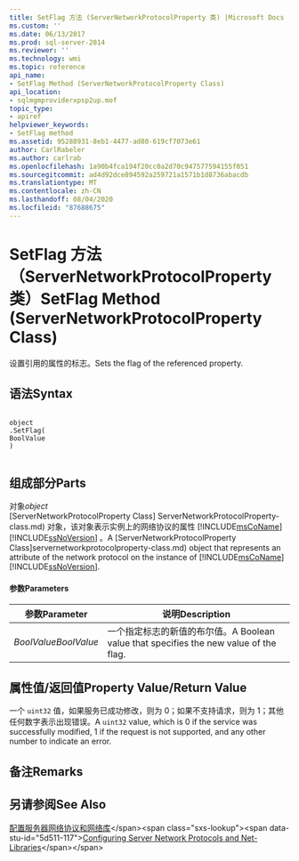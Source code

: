 ```yaml
---
title: SetFlag 方法 (ServerNetworkProtocolProperty 类) |Microsoft Docs
ms.custom: ''
ms.date: 06/13/2017
ms.prod: sql-server-2014
ms.reviewer: ''
ms.technology: wmi
ms.topic: reference
api_name:
- SetFlag Method (ServerNetworkProtocolProperty Class)
api_location:
- sqlmgmproviderxpsp2up.mof
topic_type:
- apiref
helpviewer_keywords:
- SetFlag method
ms.assetid: 95288931-8eb1-4477-ad80-619cf7073e61
author: CarlRabeler
ms.author: carlrab
ms.openlocfilehash: 1a90b4fca194f20cc0a2d70c947577594155f051
ms.sourcegitcommit: ad4d92dce894592a259721a1571b1d8736abacdb
ms.translationtype: MT
ms.contentlocale: zh-CN
ms.lasthandoff: 08/04/2020
ms.locfileid: "87688675"
---
```

# <a name="setflag-method-servernetworkprotocolproperty-class"></a><span data-ttu-id="5d511-102">SetFlag 方法（ServerNetworkProtocolProperty 类）</span><span class="sxs-lookup"><span data-stu-id="5d511-102">SetFlag Method (ServerNetworkProtocolProperty Class)</span></span>
  <span data-ttu-id="5d511-103">设置引用的属性的标志。</span><span class="sxs-lookup"><span data-stu-id="5d511-103">Sets the flag of the referenced property.</span></span>  
  
## <a name="syntax"></a><span data-ttu-id="5d511-104">语法</span><span class="sxs-lookup"><span data-stu-id="5d511-104">Syntax</span></span>  
  
```  
  
object  
.SetFlag(  
BoolValue  
)  
  
```  
  
## <a name="parts"></a><span data-ttu-id="5d511-105">组成部分</span><span class="sxs-lookup"><span data-stu-id="5d511-105">Parts</span></span>  
 <span data-ttu-id="5d511-106">对象</span><span class="sxs-lookup"><span data-stu-id="5d511-106">*object*</span></span>  
 <span data-ttu-id="5d511-107">[ServerNetworkProtocolProperty Class] ServerNetworkProtocolProperty-class.md) 对象，该对象表示实例上的网络协议的属性 [!INCLUDE[msCoName](../../../includes/msconame-md.md)] [!INCLUDE[ssNoVersion](../../../includes/ssnoversion-md.md)] 。</span><span class="sxs-lookup"><span data-stu-id="5d511-107">A [ServerNetworkProtocolProperty Class]servernetworkprotocolproperty-class.md) object that represents an attribute of the network protocol on the instance of [!INCLUDE[msCoName](../../../includes/msconame-md.md)] [!INCLUDE[ssNoVersion](../../../includes/ssnoversion-md.md)].</span></span>  
  
#### <a name="parameters"></a><span data-ttu-id="5d511-108">参数</span><span class="sxs-lookup"><span data-stu-id="5d511-108">Parameters</span></span>  
  
|<span data-ttu-id="5d511-109">参数</span><span class="sxs-lookup"><span data-stu-id="5d511-109">Parameter</span></span>|<span data-ttu-id="5d511-110">说明</span><span class="sxs-lookup"><span data-stu-id="5d511-110">Description</span></span>|  
|---------------|-----------------|  
|<span data-ttu-id="5d511-111">*BoolValue*</span><span class="sxs-lookup"><span data-stu-id="5d511-111">*BoolValue*</span></span>|<span data-ttu-id="5d511-112">一个指定标志的新值的布尔值。</span><span class="sxs-lookup"><span data-stu-id="5d511-112">A Boolean value that specifies the new value of the flag.</span></span>|  
  
## <a name="property-valuereturn-value"></a><span data-ttu-id="5d511-113">属性值/返回值</span><span class="sxs-lookup"><span data-stu-id="5d511-113">Property Value/Return Value</span></span>  
 <span data-ttu-id="5d511-114">一个 `uint32` 值，如果服务已成功修改，则为 0；如果不支持请求，则为 1；其他任何数字表示出现错误。</span><span class="sxs-lookup"><span data-stu-id="5d511-114">A `uint32` value, which is 0 if the service was successfully modified, 1 if the request is not supported, and any other number to indicate an error.</span></span>  
  
## <a name="remarks"></a><span data-ttu-id="5d511-115">备注</span><span class="sxs-lookup"><span data-stu-id="5d511-115">Remarks</span></span>  
  
## <a name="see-also"></a><span data-ttu-id="5d511-116">另请参阅</span><span class="sxs-lookup"><span data-stu-id="5d511-116">See Also</span></span>  
 <span data-ttu-id="5d511-117">[配置服务器网络协议和网络库](https://msdn.microsoft.com/library/ms177485\(v=sql.100\).aspx)</span><span class="sxs-lookup"><span data-stu-id="5d511-117">[Configuring Server Network Protocols and Net-Libraries](https://msdn.microsoft.com/library/ms177485\(v=sql.100\).aspx)</span></span>  
  
  
